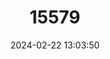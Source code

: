 ---
title: "15579"
category: "Oryzias celebensis"
draft: false
date: 2024-02-22 13:03:50
languages:
  English: ["Celebes Ricefish"]
---